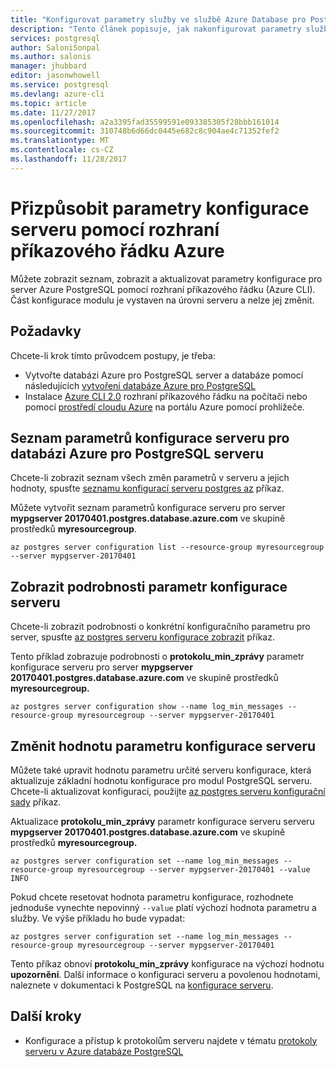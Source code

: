 ```yaml
---
title: "Konfigurovat parametry služby ve službě Azure Database pro PostgreSQL | Microsoft Docs"
description: "Tento článek popisuje, jak nakonfigurovat parametry služby ve službě Azure Database pro PostgreSQL pomocí příkazového řádku Azure CLI."
services: postgresql
author: SaloniSonpal
ms.author: salonis
manager: jhubbard
editor: jasonwhowell
ms.service: postgresql
ms.devlang: azure-cli
ms.topic: article
ms.date: 11/27/2017
ms.openlocfilehash: a2a3395fad35599591e093385305f28bbb161014
ms.sourcegitcommit: 310748b6d66dc0445e682c8c904ae4c71352fef2
ms.translationtype: MT
ms.contentlocale: cs-CZ
ms.lasthandoff: 11/28/2017
---
```

# <a name="customize-server-configuration-parameters-using-azure-cli"></a>Přizpůsobit parametry konfigurace serveru pomocí rozhraní příkazového řádku Azure
Můžete zobrazit seznam, zobrazit a aktualizovat parametry konfigurace pro server Azure PostgreSQL pomocí rozhraní příkazového řádku (Azure CLI). Část konfigurace modulu je vystaven na úrovni serveru a nelze jej změnit. 

## <a name="prerequisites"></a>Požadavky
Chcete-li krok tímto průvodcem postupy, je třeba:
- Vytvořte databázi Azure pro PostgreSQL server a databáze pomocí následujících [vytvoření databáze Azure pro PostgreSQL](quickstart-create-server-database-azure-cli.md)
- Instalace [Azure CLI 2.0](/cli/azure/install-azure-cli) rozhraní příkazového řádku na počítači nebo pomocí [prostředí cloudu Azure](../cloud-shell/overview.md) na portálu Azure pomocí prohlížeče.

## <a name="list-server-configuration-parameters-for-azure-database-for-postgresql-server"></a>Seznam parametrů konfigurace serveru pro databázi Azure pro PostgreSQL serveru
Chcete-li zobrazit seznam všech změn parametrů v serveru a jejich hodnoty, spusťte [seznamu konfigurací serveru postgres az](/cli/azure/postgres/server/configuration#az_postgres_server_configuration_list) příkaz.

Můžete vytvořit seznam parametrů konfigurace serveru pro server **mypgserver 20170401.postgres.database.azure.com** ve skupině prostředků **myresourcegroup**.
```azurecli-interactive
az postgres server configuration list --resource-group myresourcegroup --server mypgserver-20170401
```
## <a name="show-server-configuration-parameter-details"></a>Zobrazit podrobnosti parametr konfigurace serveru
Chcete-li zobrazit podrobnosti o konkrétní konfiguračního parametru pro server, spusťte [az postgres serveru konfigurace zobrazit](/cli/azure/postgres/server/configuration#az_postgres_server_configuration_show) příkaz.

Tento příklad zobrazuje podrobnosti o **protokolu\_min\_zprávy** parametr konfigurace serveru pro server **mypgserver 20170401.postgres.database.azure.com** ve skupině prostředků **myresourcegroup.**
```azurecli-interactive
az postgres server configuration show --name log_min_messages --resource-group myresourcegroup --server mypgserver-20170401
```
## <a name="modify-server-configuration-parameter-value"></a>Změnit hodnotu parametru konfigurace serveru
Můžete také upravit hodnotu parametru určité serveru konfigurace, která aktualizuje základní hodnotu konfigurace pro modul PostgreSQL serveru. Chcete-li aktualizovat konfiguraci, použijte [az postgres serveru konfigurační sady](/cli/azure/postgres/server/configuration#az_postgres_server_configuration_set) příkaz. 

Aktualizace **protokolu\_min\_zprávy** parametr konfigurace serveru serveru **mypgserver 20170401.postgres.database.azure.com** ve skupině prostředků **myresourcegroup.**
```azurecli-interactive
az postgres server configuration set --name log_min_messages --resource-group myresourcegroup --server mypgserver-20170401 --value INFO
```
Pokud chcete resetovat hodnota parametru konfigurace, rozhodnete jednoduše vynechte nepovinný `--value` platí výchozí hodnota parametru a služby. Ve výše příkladu ho bude vypadat:
```azurecli-interactive
az postgres server configuration set --name log_min_messages --resource-group myresourcegroup --server mypgserver-20170401
```
Tento příkaz obnoví **protokolu\_min\_zprávy** konfigurace na výchozí hodnotu **upozornění**. Další informace o konfiguraci serveru a povolenou hodnotami, naleznete v dokumentaci k PostgreSQL na [konfigurace serveru](https://www.postgresql.org/docs/9.6/static/runtime-config.html).

## <a name="next-steps"></a>Další kroky
- Konfigurace a přístup k protokolům serveru najdete v tématu [protokoly serveru v Azure databáze PostgreSQL](concepts-server-logs.md)
